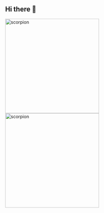 ## Hi there 👋

<!--img src = "http://scorpionse.ucoz.ru/_si/0/74266194.gif" alt="scorpion" width="600" -->
<!--img src = "http://scorpionse.ucoz.ru/_si/0/16904448.gif" alt="scorpion" width="300"-->
<!--img src = "http://scorpionse.ucoz.ru/_si/0/72668970.gif" alt="scorpion" width="300"-->
<!--img src = "http://scorpionse.ucoz.ru/_si/0/37159023.gif" alt="scorpion" width="300"-->
<img src = "https://img0.liveinternet.ru/images/attach/d/4/161/270/161270736_SSSR.gif" alt="scorpion" width="300">
<img src = "https://i.gifer.com/origin/f5/f5baef4b6b6677020ab8d091ef78a3bc_w200.gif" alt="scorpion" width="300">

